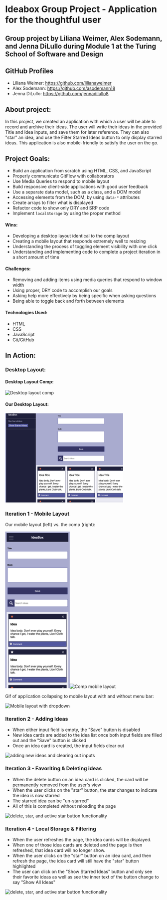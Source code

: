 # Ideabox Group Project - Application for the thoughtful user

## Group project by Liliana Weimer, Alex Sodemann, and Jenna DiLullo during Module 1 at the Turing School of Software and Design

## GitHub Profiles
- Liliana Weimer: https://github.com/lilianaweimer
- Alex Sodemann: https://github.com/asodemann18
- Jenna DiLullo: https://github.com/jennadilullo8

## About project:
In this project, we created an application with which a user will be able to record and archive their ideas. The user will write their ideas in the provided Title and Idea inputs, and save them for later reference. They can also "star" an idea, and use the Filter Starred Ideas button to only display starred ideas. This application is also mobile-friendly to satisfy the user on the go.

## Project Goals:

- Build an application from scratch using HTML, CSS, and JavaScript
- Properly communicate GitFlow with collaborators
- Use Media Queries to respond to mobile layout
- Build responsive client-side applications with good user feedback
- Use a separate data model, such as a class, and a DOM model
- Accessing elements from the DOM, by using `data-*` attributes
- Create arrays to filter what is displayed
- Refactor code to show only DRY and SRP code
- Implement `localStorage` by using the proper method

#### Wins:

- Developing a desktop layout identical to the comp layout
- Creating a mobile layout that responds extremely well to resizing
- Understanding the process of toggling element visibility with one click
- Understanding and implementing code to complete a project iteration in a short amount of time

#### Challenges:

- Removing and adding items using media queries that respond to window width
- Using proper, DRY code to accomplish our goals
- Asking help more effectively by being specific when asking questions
- Being able to toggle back and forth between elements

#### Technologies Used:

- HTML
- CSS
- JavaScript
- Git/GitHub

## In Action:

### Desktop Layout:

#### Desktop Layout Comp:

<img src="https://frontend.turing.io/projects/module-1/assets/ideabox-group/desktop.jpg" alt="Desktop layout comp" height=auto width=75%/>

#### Our Desktop Layout:

<img src="/images/Desktop-layout.png" alt="Our desktop layout" height=auto width=75%/>

### Iteration 1 - Mobile Layout

Our mobile layout (left) vs. the comp (right):

<img src="/images/Our-Mobile-Layout.png" alt="Our mobile layout" height=500px width=auto/><img src="https://user-images.githubusercontent.com/53405028/67904505-2d655e80-fb34-11e9-930b-a920fb2b325e.jpg" alt="Comp mobile layout" height=500px width=auto/>


Gif of application collapsing to mobile layout with and without menu bar:

<img src="http://g.recordit.co/3OmCWqEGD7.gif" alt="Mobile layout with dropdown" height=auto width=75%/>

### Iteration 2 - Adding Ideas

- When either input field is empty, the "Save" button is disabled
- New idea cards are added to the idea list once both input fields are filled out and the "Save" button is clicked
- Once an idea card is created, the input fields clear out

<img src="http://g.recordit.co/9ievjfU2h2.gif" alt="adding new ideas and clearing out inputs" height=auto width=75%/>

### Iteration 3 - Favoriting & Deleting ideas

- When the delete button on an idea card is clicked, the card will be permanently removed from the user's view
- When the user clicks on the "star" button, the star changes to indicate the idea is now starred
- The starred idea can be "un-starred"
- All of this is completed without reloading the page

<img src="http://g.recordit.co/lKJIm2RusO.gif" alt="delete, star, and active star button functionality" height=auto width=75%/>

### Iteration 4 - Local Storage & Filtering

- When the user refreshes the page, the idea cards will be displayed.
- When one of those idea cards are deleted and the page is then refreshed, that idea card will no longer show.
- When the user clicks on the "star" button on an idea card, and then refresh the page, the idea card will still have the "star" button highlighted
- The user can click on the "Show Starred Ideas" button and only see their favorite ideas as well as see the inner text of the button change to say "Show All Ideas"

<img src="http://g.recordit.co/kT2YV2CpAq.gif" alt="delete, star, and active star button functionality" height=auto width=75%/>

